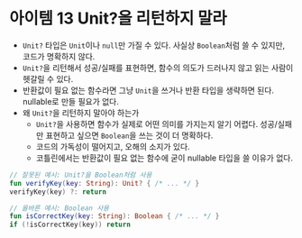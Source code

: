 # 아이템 13 Unit?을 리턴하지 말라

- `Unit?` 타입은 `Unit`이나 `null`만 가질 수 있다. 사실상 `Boolean`처럼 쓸 수 있지만, 코드가 명확하지 않다.
- `Unit?`을 리턴해서 성공/실패를 표현하면, 함수의 의도가 드러나지 않고 읽는 사람이 헷갈릴 수 있다.
- 반환값이 필요 없는 함수라면 그냥 `Unit`을 쓰거나 반환 타입을 생략하면 된다. nullable로 만들 필요가 없다.
- 왜 `Unit?`을 리턴하지 말아야 하는가
    - `Unit?`을 사용하면 함수가 실제로 어떤 의미를 가지는지 알기 어렵다. 성공/실패만 표현하고 싶으면 `Boolean`을 쓰는 것이 더 명확하다.
    - 코드의 가독성이 떨어지고, 오해의 소지가 있다.
    - 코틀린에서는 반환값이 필요 없는 함수에 굳이 nullable 타입을 쓸 이유가 없다.

```kotlin
// 잘못된 예시: Unit?을 Boolean처럼 사용
fun verifyKey(key: String): Unit? { /* ... */ }
verifyKey(key) ?: return

// 올바른 예시: Boolean 사용
fun isCorrectKey(key: String): Boolean { /* ... */ }
if (!isCorrectKey(key)) return

```
